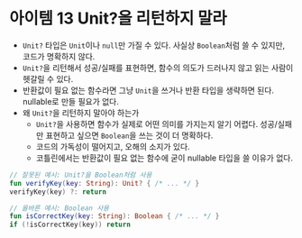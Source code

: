 # 아이템 13 Unit?을 리턴하지 말라

- `Unit?` 타입은 `Unit`이나 `null`만 가질 수 있다. 사실상 `Boolean`처럼 쓸 수 있지만, 코드가 명확하지 않다.
- `Unit?`을 리턴해서 성공/실패를 표현하면, 함수의 의도가 드러나지 않고 읽는 사람이 헷갈릴 수 있다.
- 반환값이 필요 없는 함수라면 그냥 `Unit`을 쓰거나 반환 타입을 생략하면 된다. nullable로 만들 필요가 없다.
- 왜 `Unit?`을 리턴하지 말아야 하는가
    - `Unit?`을 사용하면 함수가 실제로 어떤 의미를 가지는지 알기 어렵다. 성공/실패만 표현하고 싶으면 `Boolean`을 쓰는 것이 더 명확하다.
    - 코드의 가독성이 떨어지고, 오해의 소지가 있다.
    - 코틀린에서는 반환값이 필요 없는 함수에 굳이 nullable 타입을 쓸 이유가 없다.

```kotlin
// 잘못된 예시: Unit?을 Boolean처럼 사용
fun verifyKey(key: String): Unit? { /* ... */ }
verifyKey(key) ?: return

// 올바른 예시: Boolean 사용
fun isCorrectKey(key: String): Boolean { /* ... */ }
if (!isCorrectKey(key)) return

```
